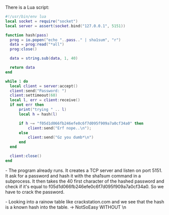 There is a Lua script:

```lua
#!/usr/bin/env lua
local socket = require("socket")
local server = assert(socket.bind("127.0.0.1", 5151))

function hash(pass)
  prog = io.popen("echo "..pass.." | sha1sum", "r")
  data = prog:read("*all")
  prog:close()

  data = string.sub(data, 1, 40)

  return data
end

while 1 do
  local client = server:accept()
  client:send("Password: ")
  client:settimeout(60)
  local l, err = client:receive()
  if not err then
      print("trying " .. l)
      local h = hash(l)

      if h ~= "f05d1d066fb246efe0c6f7d095f909a7a0cf34a0" then
          client:send("Erf nope..\n");
      else
          client:send("Gz you dumb*\n")
      end
  end

  client:close()
end
```

\- The program already runs. It creates a TCP server and listen on port 5151. 
It ask for a password and hash it with the sha1sum command in a subprocess.
It then takes the 40 first character of the hashed password and check if it's equal to f05d1d066fb246efe0c6f7d095f909a7a0cf34a0. So we have to crack the password.

\- Looking into a rainow table like crackstation.com and we see that the hash is a known hash into the table. -> NotSoEasy WITHOUT \n



